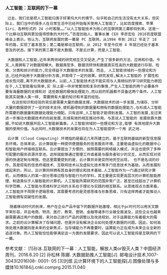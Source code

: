 **人工智能：互联网的下一幕**
     
	 过去，我们总是把人工智能归类于好莱坞大片的情节，似乎和自己的生活没有太大关系，但实际上，我们当中的很多人在日常生活中已经开始每天使用人工智能了，比如百度搜索、苹果 Siri、各种形式的 24 小时客服……“以人工智能技术为核心的互联网第三幕即将到来，这是一个比移动互联网更加值得想象的大时代。”百度创始人、董事长兼 CEO 李彦宏在 2016百度联盟峰会上表示。他认为，互联网发展的第一幕是 PC 互联网，从1994 年到 2012 年走了 18 年的路，实现了基本普及；第二幕是移动互联网，从 2012 年至今仅用 4 年就已经处于基本普及的状态。接下来的第三幕不是大数据、不是云计算，而是人工智能.
     
	 大数据和人工智能,近年来两领域的研究相互交叉促进,产生了很多新的方法、应用和价值。今天,人类拥有了对数据规模大、数据类型多、数据流转快和数据真实性高的大数据进行存取、检索、分类和统计的能力,完全得益于大数据技术的发展。而且, 人工智能领域的一些理论和方法,已经开始用于大数据分析方面,并取得了一定的效果。研究发现,解决人工智能的 扩展性和成长性问题,离不开大数据技术。以前,人工智能技术还不能实现与人类相似的学习研究能力原因在于,人工智能看似简单,实 际上是一件非常繁琐和复杂的事情,产生人工智能的两个必要条件要有海量数据的支撑和对 这些数据的极强处理能力,而以前的机器都不具备这两个条件。人工智能其实就像人类一样, 需要拥有大量的知识和丰富的经验。
       在这些知识和经验的背后是需要大量的数据支撑。大数据技术的进一步发展,为储存、分析大量的数据提供了一定的技术支持,使机器得到的数据量和拥有的数据处理能力,与形成人工智能所需要的数据量和数据处理能力相配。只有这样,人工智能才能得到发展。人工智的发展,反过来进一步推动大数据技术的向前发展,形成有效的相互推动作用。与其说人工智能的 发展依靠大数据,不如说大数据开启人工智能新篇章。人工智能领域的一些理论和方法,能够 有效地提升大数据的使用价值。与此同时,大数据技术的发展也将在为人工智能提供一个用 武之地.
     
	 云计算 (Cloud Computing) 环境指的是最近几年所建立的，基于互联网基础的新型信息服务环境。总体来说，云计算就是一种提供便捷服务的信息服务环境，主要是由虚拟化的数据中心和智能用户终端相互联系。云计算提出了方便的、按照需要的网络接入模式，并且也提供了多种可配置的服务资源共享池，这样就能够通过管理工作或者是与服务者较少的交互，从而实现对资源的快速定制与释放。但这里需要提到的是，云计算并非是突然地凭空出现， 也不是名词的炒作，其是现有的信息终端技术、互联网技术以及虚拟化技术等多门信息技术为基础，从而发展形成起来的，所以，云计算同样拥有其自身的理论和技术基础.人工智能作为一门通过研究计算机，从而模拟人的某一部分思维过程与智能行为的学科，其主要是实现更高层次的计算机智能原理、制造类似于人脑智能的计算机。人工智能所需研究的范围非常广泛，甚至已经超出了计算机科学范畴，人工智能与思维科学之间的关系在于理论与实践的相互联系。从思维观点方面来看， 人工智能并不局限于逻辑思维，其需要考虑的是灵感思维与形象思维，只有这样两者才能推动人工智能拥有突破性的发展。
      
	  随着移动时代的到来，用户在企业产品中留下的数据开始激增，相比于pc时代可以用天文数字来形容，并且电商、物流、医疗、教育、营销、金融等诸多行业被全面波及，这些企业也越来越需要通过用户的数据，来对自己进行产品的调整以及改进规划，对于运算能力有着极大的需求。之前的云计算解决了存储问题，但是并没有解决企业如何处理大数据的问题。因此，如何高效处理大数据则是未来的全新焦点，当存储能力不再重要时，运算能力正在成为未来企业全新的追逐对象。而人工智能恰恰能够满足这一方面的发展要求，因此可以说人工智能将是互联网的下一幕。

参考文献：
[1]孙冰.互联网的下一幕：人工智能，解放人类or毁灭人类？中国经济周刊，2016.6.20
[2] 孙松林 陈娜. 大数据助推人工智能[J]. 邮电设计技术,1007- 3043(2016)08- 0001- 05
[3]刘煜.云计算环境下的人工智能探[J].图像处理与多媒体10.16184/j.cnki.comprg.2015.11.040 